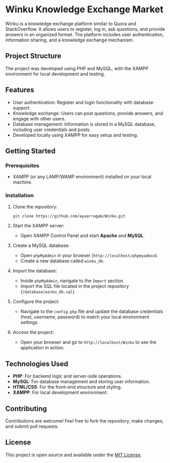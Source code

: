 # Winku Knowledge Exchange Market

Winku is a knowledge exchange platform similar to Quora and StackOverflow. It allows users to register, log in, ask questions, and provide answers in an organized format. The platform includes user authentication, information sharing, and a knowledge exchange mechanism.

## Project Structure
The project was developed using PHP and MySQL, with the XAMPP environment for local development and testing.

## Features
- User authentication: Register and login functionality with database support.
- Knowledge exchange: Users can post questions, provide answers, and engage with other users.
- Database management: Information is stored in a MySQL database, including user credentials and posts.
- Developed locally using XAMPP for easy setup and testing.

## Getting Started
### Prerequisites
- XAMPP (or any LAMP/WAMP environment) installed on your local machine.

### Installation
1. Clone the repository:
    ```bash
    git clone https://github.com/ayaarragab/Winku.git
    ```

2. Start the XAMPP server:
    - Open XAMPP Control Panel and start **Apache** and **MySQL**.

3. Create a MySQL database:
    - Open `phpMyAdmin` in your browser (`http://localhost/phpmyadmin`).
    - Create a new database called `winku_db`.

4. Import the database:
    - Inside `phpMyAdmin`, navigate to the `Import` section.
    - Import the SQL file located in the project repository (`/database/winku_db.sql`).

5. Configure the project:
    - Navigate to the `config.php` file and update the database credentials (host, username, password) to match your local environment settings.

6. Access the project:
    - Open your browser and go to `http://localhost/Winku` to see the application in action.

## Technologies Used
- **PHP**: For backend logic and server-side operations.
- **MySQL**: For database management and storing user information.
- **HTML/CSS**: For the front-end structure and styling.
- **XAMPP**: For local development environment.

## Contributing
Contributions are welcome! Feel free to fork the repository, make changes, and submit pull requests.

## License
This project is open source and available under the [MIT License](https://opensource.org/licenses/MIT).
